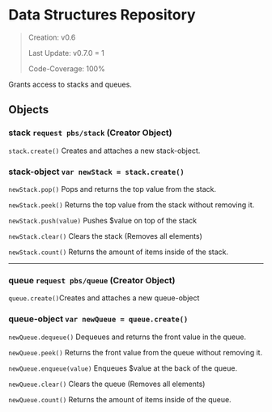 # Data Structures Repository

> Creation: v0.6
> 
> Last Update: v0.7.0 = 1
> 
> Code-Coverage: 100%

Grants access to stacks and queues.

## Objects

### stack `request pbs/stack` (Creator Object)

`stack.create()` Creates and attaches a new stack-object.

### stack-object `var newStack = stack.create()`

`newStack.pop()` Pops and returns the top value from the stack.

`newStack.peek()` Returns the top value from the stack without removing it.

`newStack.push(value)` Pushes $value on top of the stack

`newStack.clear()` Clears the stack (Removes all elements)

`newStack.count()` Returns the amount of items inside of the stack.

---------

### queue `request pbs/queue` (Creator Object)

`queue.create()`Creates and attaches a new queue-object

### queue-object `var newQueue = queue.create()`

`newQueue.dequeue()` Dequeues and returns the front value in the queue.

`newQueue.peek()` Returns the front value from the queue without removing it.

`newQueue.enqueue(value)` Enqueues $value at the back of the queue.

`newQueue.clear()` Clears the queue (Removes all elements)

`newQueue.count()` Returns the amount of items inside of the queue.
